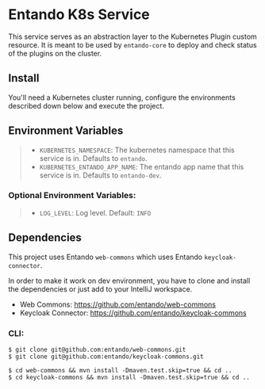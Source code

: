 # Entando K8s Service
This service serves as an abstraction layer to the Kubernetes Plugin custom resource. It is meant to be used by `entando-core` to deploy and check status of the plugins on the cluster.

## Install

You'll need a Kubernetes cluster running, configure the environments described down below and execute the project.

## Environment Variables
>- `KUBERNETES_NAMESPACE`: The kubernetes namespace that this service is in. Defaults to `entando`.
>- `KUBERNETES_ENTANDO_APP_NAME`: The entando app name that this service is in. Defaults to `entando-dev`.

### Optional Environment Variables:
>- `LOG_LEVEL`: Log level. Default: `INFO`

## Dependencies
This project uses Entando `web-commons` which uses Entando `keycloak-connector`.

In order to make it work on dev environment, you have to clone and install the dependencies or just add to your IntelliJ workspace.

* Web Commons: https://github.com/entando/web-commons
* Keycloak Connector: https://github.com/entando/keycloak-commons

### CLI:
```
$ git clone git@github.com:entando/web-commons.git
$ git clone git@github.com:entando/keycloak-commons.git

$ cd web-commons && mvn install -Dmaven.test.skip=true && cd ..
$ cd keycloak-commons && mvn install -Dmaven.test.skip=true && cd ..
```
